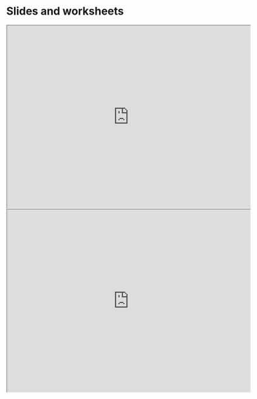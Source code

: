 # Slides and worksheets

<iframe src="https://drive.google.com/file/d/1YEzh2yY2PmVMBo6IL-7CONmD_CCXltEo/preview" width="640" height="480" allow="autoplay"></iframe>

<iframe src="https://drive.google.com/file/d/1oQzXlNYy8_LFuID-_Bw0jkJy9kcbSLdu/preview" width="640" height="480" allow="autoplay"></iframe>